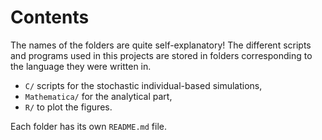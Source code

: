 # Contents

The names of the folders are quite self-explanatory! The different scripts and programs used in this projects are stored in folders corresponding to the language they were written in. 

- `C/` scripts for the stochastic individual-based simulations,
- `Mathematica/` for the analytical part,
- `R/` to plot the figures.  

Each folder has its own `README.md` file. 
